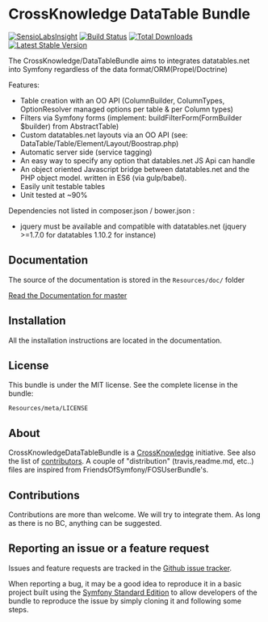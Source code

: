 CrossKnowledge DataTable Bundle
===============================

[![SensioLabsInsight](https://insight.sensiolabs.com/projects/01db10c5-52ff-4b01-a35f-3aee473935e6/big.png)](https://insight.sensiolabs.com/projects/01db10c5-52ff-4b01-a35f-3aee473935e6) [![Build Status](https://travis-ci.org/CrossKnowledge/DataTableBundle.svg?branch=master)](https://travis-ci.org/CrossKnowledge/DataTableBundle) [![Total Downloads](https://poser.pugx.org/crossknowledge/datatable-bundle/downloads.svg)](https://packagist.org/packages/crossknowledge/datatable-bundle) [![Latest Stable Version](https://poser.pugx.org/crossknowledge/datatable-bundle/v/stable.svg)](https://packagist.org/packages/crossknowledge/datatable-bundle)

The CrossKnowledge/DataTableBundle aims to integrates datatables.net into Symfony regardless of the data format/ORM(Propel/Doctrine)

Features:

- Table creation with an OO API (ColumnBuilder, ColumnTypes, OptionResolver managed options per table & per Column types)
- Filters via Symfony forms (implement: buildFilterForm(FormBuilder $builder) from AbstractTable)
- Custom datatables.net layouts via an OO API (see: DataTable/Table/Element/Layout/Boostrap.php)
- Automatic server side (service tagging)
- An easy way to  specify any option that datables.net JS Api can handle
- An object oriented Javascript bridge between datatables.net and the PHP object model. written in ES6 (via gulp/babel).
- Easily unit testable tables
- Unit tested at ~90%

Dependencies not listed in composer.json / bower.json :

- jquery must be available and compatible with datatables.net (jquery >=1.7.0 for datatables 1.10.2 for instance)

Documentation
-------------

The source of the documentation is stored in the `Resources/doc/` folder

[Read the Documentation for master](https://github.com/CrossKnowledge/DataTableBundle/blob/master/Resources/doc/index.md)

Installation
------------

All the installation instructions are located in the documentation.

License
-------

This bundle is under the MIT license. See the complete license in the bundle:

    Resources/meta/LICENSE

About
-----

CrossKnowledgeDataTableBundle is a [CrossKnowledge](https://crossknowledge.com) initiative.
See also the list of [contributors](https://github.com/CrossKnowledge/DataTableBundle/contributors).
A couple of "distribution" (travis,readme.md, etc..) files are inspired from FriendsOfSymfony/FOSUserBundle's.

Contributions
-------------

Contributions are more than welcome.
We will try to integrate them. As long as there is no BC, anything can be suggested.


Reporting an issue or a feature request
---------------------------------------

Issues and feature requests are tracked in the [Github issue tracker](https://github.com/CrossKnowledge/DataTableBundle/issues).

When reporting a bug, it may be a good idea to reproduce it in a basic project
built using the [Symfony Standard Edition](https://github.com/symfony/symfony-standard)
to allow developers of the bundle to reproduce the issue by simply cloning it
and following some steps.

